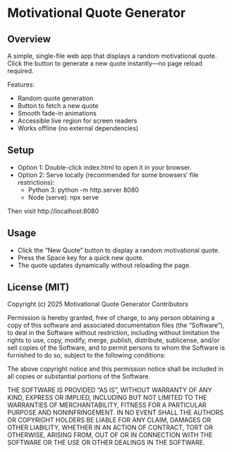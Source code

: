 # Motivational Quote Generator

## Overview
A simple, single-file web app that displays a random motivational quote. Click the button to generate a new quote instantly—no page reload required.

Features:
- Random quote generation
- Button to fetch a new quote
- Smooth fade-in animations
- Accessible live region for screen readers
- Works offline (no external dependencies)

## Setup
- Option 1: Double-click index.html to open it in your browser.
- Option 2: Serve locally (recommended for some browsers’ file restrictions):
  - Python 3: python -m http.server 8080
  - Node (serve): npx serve

Then visit http://localhost:8080

## Usage
- Click the “New Quote” button to display a random motivational quote.
- Press the Space key for a quick new quote.
- The quote updates dynamically without reloading the page.

## License (MIT)
Copyright (c) 2025 Motivational Quote Generator Contributors

Permission is hereby granted, free of charge, to any person obtaining a copy of this software and associated documentation files (the “Software”), to deal in the Software without restriction, including without limitation the rights to use, copy, modify, merge, publish, distribute, sublicense, and/or sell copies of the Software, and to permit persons to whom the Software is furnished to do so, subject to the following conditions:

The above copyright notice and this permission notice shall be included in all copies or substantial portions of the Software.

THE SOFTWARE IS PROVIDED “AS IS”, WITHOUT WARRANTY OF ANY KIND, EXPRESS OR IMPLIED, INCLUDING BUT NOT LIMITED TO THE WARRANTIES OF MERCHANTABILITY, FITNESS FOR A PARTICULAR PURPOSE AND NONINFRINGEMENT. IN NO EVENT SHALL THE AUTHORS OR COPYRIGHT HOLDERS BE LIABLE FOR ANY CLAIM, DAMAGES OR OTHER LIABILITY, WHETHER IN AN ACTION OF CONTRACT, TORT OR OTHERWISE, ARISING FROM, OUT OF OR IN CONNECTION WITH THE SOFTWARE OR THE USE OR OTHER DEALINGS IN THE SOFTWARE.